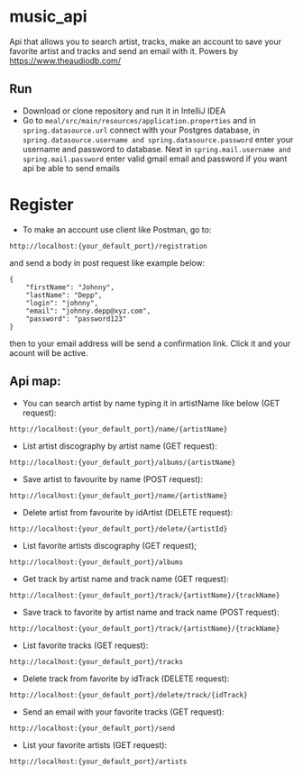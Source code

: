 # music_api
Api that allows you to search artist, tracks, make an account to save your favorite artist and tracks and send an email with it. Powers by https://www.theaudiodb.com/

## Run

* Download or clone repository and run it in IntelliJ IDEA
* Go to  ```meal/src/main/resources/application.properties```
and in ```spring.datasource.url``` connect with your Postgres database,
in ```spring.datasource.username and spring.datasource.password```
enter your username and password to database. Next in ```spring.mail.username and spring.mail.password``` enter valid
gmail email and password if you want api be able to send emails

# Register

* To make an account use client like Postman, go to:
```
http://localhost:{your_default_port}/registration
```
   and send a body in post request like example below:
```
{
    "firstName": "Johnny",
    "lastName": "Depp",
    "login": "johnny",
    "email": "johnny.depp@xyz.com",
    "password": "password123"
}

```
then to your email address will be send a confirmation link.
Click it and your acount will be active. 

## Api map:

* You can search artist by name typing it in artistName like below (GET request):
```
http://localhost:{your_default_port}/name/{artistName}
```

* List artist discography by artist name (GET request):
```
http://localhost:{your_default_port}/albums/{artistName}
```

* Save artist to favourite by name (POST request):
```
http://localhost:{your_default_port}/name/{artistName}
```

* Delete artist from favourite by idArtist (DELETE request):
```
http://localhost:{your_default_port}/delete/{artistId}
```

* List favorite artists discography (GET request);
```
http://localhost:{your_default_port}/albums
```

* Get track by artist name and track name (GET request):
```
http://localhost:{your_default_port}/track/{artistName}/{trackName}
```

* Save track to favorite by artist name and track name (POST request):
```
http://localhost:{your_default_port}/track/{artistName}/{trackName}
```

* List favorite tracks (GET request):
```
http://localhost:{your_default_port}/tracks
```

* Delete track from favorite by idTrack (DELETE request):
```
http://localhost:{your_default_port}/delete/track/{idTrack}
```

* Send an email with your favorite tracks (GET request):
```
http://localhost:{your_default_port}/send
```

* List your favorite artists (GET request):
```
http://localhost:{your_default_port}/artists
```

